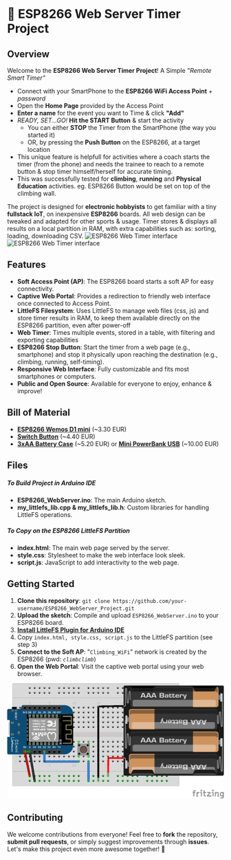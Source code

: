 # 🚀 ESP8266 Web Server Timer Project

## Overview

Welcome to the **ESP8266 Web Server Timer Project**! A Simple *"Remote Smart Timer"*
- Connect with your SmartPhone to the **ESP8266 WiFi Access Point** *+ password*
- Open the **Home Page** provided by the Access Point
- **Enter a name** for the event you want to Time & click **"Add"**
- *READY, SET...GO!* **Hit the START Button** & start the activity
  - You can either **STOP** the Timer from the SmartPhone (the way you started it)
  - OR, by pressing the **Push Button** on the ESP8266, at a target location
- This unique feature is helpfull for activities where a coach starts the timer (from the phone) and needs the trainee to reach to a remote button & stop timer himself/herself for accurate timing.
- This was successfully tested for **climbing**, **running** and **Physical Education** activities. eg. ESP8266 Button would be set on top of the climbing wall.

The project is designed for **electronic hobbyists** to get familiar with a tiny **fullstack IoT**, on inexpensive **ESP8266** boards. All web design can be tweaked and adapted for other sports & usage. Timer stores & displays all results on a local partition in RAM, with extra capabilities such as: sorting, loading, downloading CSV. 
![ESP8266 Web Timer interface](images/screenshot01.png) ![ESP8266 Web Timer interface](images/screenshot02.png)

## Features

- **Soft Access Point (AP)**: The ESP8266 board starts a soft AP for easy connectivity.
- **Captive Web Portal**: Provides a redirection to friendly web interface once connected to Access Point.
- **LittleFS Filesystem**: Uses LittleFS to manage web files (css, js) and store timer results in RAM, to keep them available directly on the ESP8266 partition, even after power-off
- **Web Timer**: Times multiple events, stored in a table, with filtering and exporting capabilities
- **ESP8266 Stop Button**: Start the timer from a web page (e.g., smartphone) and stop it physically upon reaching the destination (e.g., climbing, running, self-timing).
- **Responsive Web Interface**: Fully customizable and fits most smartphones or computers.
- **Public and Open Source**: Available for everyone to enjoy, enhance & improve!

## Bill of Material
- [**ESP8266 Wemos D1 mini**](https://www.amazon.fr/BaYuYPOO-ESP8266-ESP-12F-d%C3%A9veloppement-NodeMCU/dp/B0D1FL7JS9/ref=sr_1_12?crid=37ONHSL5I5QAM&dib=eyJ2IjoiMSJ9.kQiyqgx_l5obGorvCmk2aL808-TIIAN0Wl37mXoDtUj1t0j9Is5GSHW1VY2eo7id3Rz6MbSrj4IHiDFIEKZHAwrbxtashMn26vO7S14HaeboPj0n19_fRIDo7qDHioDHOdufPyOBSAqrT4OMgBjDgPkmarOGoxykiTI9rqgILr62h2xylOc9KefDX2ypsndcOWNgF9mfQlrew7Qi4aDg2_xWhnBMFNHm30WZLlN0f2h8sz7lkDK0Falxb17n_pKiPI0nVdW4O8FU-yw7hQJ2saYj0YX7pTrTzVNsTw_6BpM.CsMgy9m8IOdjFn2NFxfbJRuoGloosK-2JhCW92AZETs&dib_tag=se&keywords=wemos+d1+mini+esp8266&qid=1731795405&sprefix=wemos+d1+mini+esp%2Caps%2C172&sr=8-12) (~3.30 EUR)
- [**Switch Button**](https://www.amazon.fr/Bouton-Poussoir-Interrupteur-interrupteurs-bouton-poussoir-%C3%A9lectrique/dp/B09XWP7WY8/ref=sr_1_4_sspa?__mk_fr_FR=%C3%85M%C3%85%C5%BD%C3%95%C3%91&crid=3R86HIP4ZRI0U&dib=eyJ2IjoiMSJ9._OicD_9eCm9zR-m91D0eMv5CE_b2iSG-cVbOhcpoyV1sBsu_vrs4WWZRBDEutrzUB09plYjnk-OSMhw71vjnNOX5VsPUgVOi9gy0wy6dRU2n9F2QPh66JG0ATgkkE4C_3AnnSz6kOKHZNtLQA7ScSvhCoEiexgdpJbYiZGXlIiFjrNoX2Y-yqF3O7FFD9iRBBE4mbgVdlxiryq4FB-STcGb-IN8KkZ5P_S6ArBYJqVtLx58ydbrswGhHDK8Uk-scMXEebdGim5KAN-FCGpXC9SPG08oN6Bu96EQnkILGkcc.kP94sXr9X3jHxDxgeKkeTKBvcz1crc3bS7bQe1gMVag&dib_tag=se&keywords=arduino%2Bpush%2Bbutton&qid=1731795847&sprefix=arduino%2Bpush%2Bbutton%2Caps%2C111&sr=8-4-spons&sp_csd=d2lkZ2V0TmFtZT1zcF9hdGY&th=1) (~4.40 EUR)
- [**3xAA Battery Case**](https://www.amazon.fr/%C3%A9tui-rangement-piles-ferm%C3%A9-interrupteur/dp/B08GWX3Y8K/ref=sr_1_15?__mk_fr_FR=%C3%85M%C3%85%C5%BD%C3%95%C3%91&crid=2UZF61EWUXL54&dib=eyJ2IjoiMSJ9.Ux8npnX_3vzoN7QFI60m3lryF3UudfMITG4WKo990Lp5mEg7iPUa8QqInhDNztJVz3hXCt7iNM013cI8_W9FNzm-HYtulQwJiLLgpbPkYxZ2-FC8_2hlqqORSO0r5u06J7Csce4mQIUI7Tp7OPpjgGVT9zHjJNQVQWb0Yi7WxC2kRBs7oRnvvSmNphDlNJrFNMgbSPSWSV-SIdblD9bCHNh9d7fNRZY9OevdJ9jeDflrRVEMOnsQDUVGfMKd3T9GdOvCwqZvrd6PAnrXbdI98LiTshFV-XcgbjxQhroI5LA.iqLaWRQmlsXi-Av0pnojk7r85OP9hDKaFfRMgLZffQU&dib_tag=se&keywords=3x%2Baa%2Bsupport&qid=1731798860&sprefix=3x%2Baa%2Bsupport%2Caps%2C138&sr=8-15&th=1) (~5.20 EUR) or [**Mini PowerBank USB**](https://www.amazon.fr/gp/product/B082PM6TJR/ref=ewc_pr_img_1?smid=A9EHTJ24BA83Y&th=1) (~10.00 EUR)

## Files
##### To Build Project in Arduino IDE
- **ESP8266_WebServer.ino**: The main Arduino sketch.
- **my_littlefs_lib.cpp & my_littlefs_lib.h**: Custom libraries for handling LittleFS operations.
##### To Copy on the ESP8266 LittleFS Partition
- **index.html**: The main web page served by the server.
- **style.css**: Stylesheet to make the web interface look sleek.
- **script.js**: JavaScript to add interactivity to the web page.

## Getting Started

1. **Clone this repository**: `git clone https://github.com/your-username/ESP8266_WebServer_Project.git`
2. **Upload the sketch**: Compile and upload `ESP8266_WebServer.ino` to your ESP8266 board.
3. [**Install LittleFS Plugin for Arduino IDE**](https://www.amazon.fr/gp/product/B082PM6TJR/ref=ewc_pr_img_1?smid=A9EHTJ24BA83Y&th=1)
4. Copy ```index.html, style.css, script.js``` to the LittleFS partition (see step 3)
5. **Connect to the Soft AP**: "```Climbing_WiFi```" network is created by the ESP8266 (pwd: *```climbclimb```*)
6. **Open the Web Portal**: Visit the captive web portal using your web browser.

![ESP8266 Web Timer breadboard](images/breadboard01.png)

## Contributing

We welcome contributions from everyone! Feel free to **fork** the repository, **submit pull requests**, or simply suggest improvements through **issues**. Let's make this project even more awesome together! 🎉


